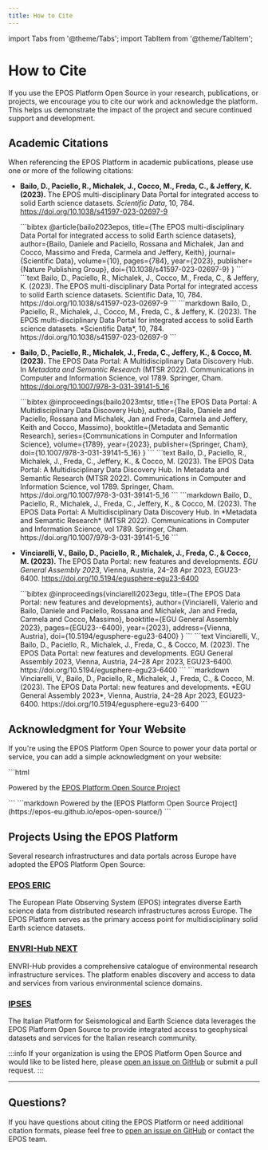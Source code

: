 ```yaml
---
title: How to Cite
---
```


import Tabs from '@theme/Tabs';
import TabItem from '@theme/TabItem';

# How to Cite

If you use the EPOS Platform Open Source in your research, publications, or projects, we encourage you to cite our work and acknowledge the platform. This helps us demonstrate the impact of the project and secure continued support and development.

## Academic Citations

When referencing the EPOS Platform in academic publications, please use one or more of the following citations:

- **Bailo, D., Paciello, R., Michalek, J., Cocco, M., Freda, C., & Jeffery, K. (2023).** The EPOS multi-disciplinary Data Portal for integrated access to solid Earth science datasets. _Scientific Data_, 10, 784. https://doi.org/10.1038/s41597-023-02697-9

    <Tabs>
      <TabItem value="bibtex" label="BibTeX" default>
        ```bibtex
        @article{bailo2023epos,
          title={The EPOS multi-disciplinary Data Portal for integrated access to solid Earth science datasets},
          author={Bailo, Daniele and Paciello, Rossana and Michalek, Jan and Cocco, Massimo and Freda, Carmela and Jeffery, Keith},
          journal={Scientific Data},
          volume={10},
          pages={784},
          year={2023},
          publisher={Nature Publishing Group},
          doi={10.1038/s41597-023-02697-9}
        }
        ```
      </TabItem>
      <TabItem value="text" label="Text">
        ```text
        Bailo, D., Paciello, R., Michalek, J., Cocco, M., Freda, C., & Jeffery, K. (2023). The EPOS multi-disciplinary Data Portal for integrated access to solid Earth science datasets. Scientific Data, 10, 784. https://doi.org/10.1038/s41597-023-02697-9
        ```
      </TabItem>
      <TabItem value="markdown" label="Markdown">
        ```markdown
        Bailo, D., Paciello, R., Michalek, J., Cocco, M., Freda, C., & Jeffery, K. (2023). The EPOS multi-disciplinary Data Portal for integrated access to solid Earth science datasets. *Scientific Data*, 10, 784. https://doi.org/10.1038/s41597-023-02697-9
        ```
      </TabItem>
    </Tabs>

- **Bailo, D., Paciello, R., Michalek, J., Freda, C., Jeffery, K., & Cocco, M. (2023).** The EPOS Data Portal: A Multidisciplinary Data Discovery Hub. In _Metadata and Semantic Research_ (MTSR 2022). Communications in Computer and Information Science, vol 1789. Springer, Cham. https://doi.org/10.1007/978-3-031-39141-5_16

    <Tabs>
      <TabItem value="bibtex" label="BibTeX" default>
        ```bibtex
        @inproceedings{bailo2023mtsr,
          title={The EPOS Data Portal: A Multidisciplinary Data Discovery Hub},
          author={Bailo, Daniele and Paciello, Rossana and Michalek, Jan and Freda, Carmela and Jeffery, Keith and Cocco, Massimo},
          booktitle={Metadata and Semantic Research},
          series={Communications in Computer and Information Science},
          volume={1789},
          year={2023},
          publisher={Springer, Cham},
          doi={10.1007/978-3-031-39141-5_16}
        }
        ```
      </TabItem>
      <TabItem value="text" label="Text">
        ```text
        Bailo, D., Paciello, R., Michalek, J., Freda, C., Jeffery, K., & Cocco, M. (2023). The EPOS Data Portal: A Multidisciplinary Data Discovery Hub. In Metadata and Semantic Research (MTSR 2022). Communications in Computer and Information Science, vol 1789. Springer, Cham. https://doi.org/10.1007/978-3-031-39141-5_16
        ```
      </TabItem>
      <TabItem value="markdown" label="Markdown">
        ```markdown
        Bailo, D., Paciello, R., Michalek, J., Freda, C., Jeffery, K., & Cocco, M. (2023). The EPOS Data Portal: A Multidisciplinary Data Discovery Hub. In *Metadata and Semantic Research* (MTSR 2022). Communications in Computer and Information Science, vol 1789. Springer, Cham. https://doi.org/10.1007/978-3-031-39141-5_16
        ```
      </TabItem>
    </Tabs>

- **Vinciarelli, V., Bailo, D., Paciello, R., Michalek, J., Freda, C., & Cocco, M. (2023).** The EPOS Data Portal: new features and developments. _EGU General Assembly 2023_, Vienna, Austria, 24–28 Apr 2023, EGU23-6400. https://doi.org/10.5194/egusphere-egu23-6400

    <Tabs>
      <TabItem value="bibtex" label="BibTeX" default>
        ```bibtex
        @inproceedings{vinciarelli2023egu,
          title={The EPOS Data Portal: new features and developments},
          author={Vinciarelli, Valerio and Bailo, Daniele and Paciello, Rossana and Michalek, Jan and Freda, Carmela and Cocco, Massimo},
          booktitle={EGU General Assembly 2023},
          pages={EGU23--6400},
          year={2023},
          address={Vienna, Austria},
          doi={10.5194/egusphere-egu23-6400}
        }
        ```
      </TabItem>
      <TabItem value="text" label="Text">
        ```text
        Vinciarelli, V., Bailo, D., Paciello, R., Michalek, J., Freda, C., & Cocco, M. (2023). The EPOS Data Portal: new features and developments. EGU General Assembly 2023, Vienna, Austria, 24–28 Apr 2023, EGU23-6400. https://doi.org/10.5194/egusphere-egu23-6400
        ```
      </TabItem>
      <TabItem value="markdown" label="Markdown">
        ```markdown
        Vinciarelli, V., Bailo, D., Paciello, R., Michalek, J., Freda, C., & Cocco, M. (2023). The EPOS Data Portal: new features and developments. *EGU General Assembly 2023*, Vienna, Austria, 24–28 Apr 2023, EGU23-6400. https://doi.org/10.5194/egusphere-egu23-6400
        ```
      </TabItem>
    </Tabs>

## Acknowledgment for Your Website

If you're using the EPOS Platform Open Source to power your data portal or service, you can add a simple acknowledgment on your website:

<Tabs>
  <TabItem value="html" label="HTML" default>
    ```html
    <p>
      Powered by the
      <a
        href="https://epos-eu.github.io/epos-open-source/"
        target="_blank"
        rel="noopener noreferrer"
        >EPOS Platform Open Source Project</a
      >
    </p>
    ```
  </TabItem>
  <TabItem value="markdown" label="Markdown">
    ```markdown
    Powered by the [EPOS Platform Open Source Project](https://epos-eu.github.io/epos-open-source/)
    ```
  </TabItem>
</Tabs>

## Projects Using the EPOS Platform

Several research infrastructures and data portals across Europe have adopted the EPOS Platform Open Source:

### [EPOS ERIC](http://www.ics-c.epos-eu.org/)

The European Plate Observing System (EPOS) integrates diverse Earth science data from distributed research infrastructures across Europe. The EPOS Platform serves as the primary access point for multidisciplinary solid Earth science datasets.

### [ENVRI-Hub NEXT](https://catalogue.staging.envri.eu/)

ENVRI-Hub provides a comprehensive catalogue of environmental research infrastructure services. The platform enables discovery and access to data and services from various environmental science domains.

### [IPSES](https://prod.ipses-softdth.it:9091/)

The Italian Platform for Seismological and Earth Science data leverages the EPOS Platform Open Source to provide integrated access to geophysical datasets and services for the Italian research community.

:::info
If your organization is using the EPOS Platform Open Source and would like to be listed here, please [open an issue on GitHub](https://github.com/EPOS-ERIC/opensource-docs/issues) or submit a pull request.
:::

---

## Questions?

If you have questions about citing the EPOS Platform or need additional citation formats, please feel free to [open an issue on GitHub](https://github.com/epos-eu/epos-open-source/issues) or contact the EPOS team.

